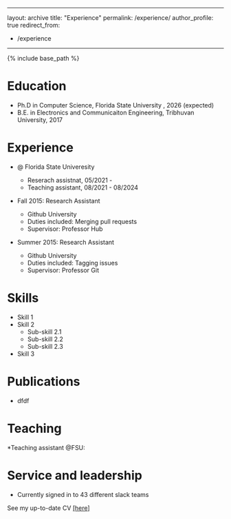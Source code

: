 
---
layout: archive
title: "Experience"
permalink: /experience/
author_profile: true
redirect_from:
  - /experience
---

{% include base_path %}

Education
======
* Ph.D in Computer Science, Florida State University , 2026 (expected)
* B.E. in Electronics and Communicaiton Engineering, Tribhuvan University, 2017

Experience
======
* @ Florida State Univeresity
  * Reserach assistnat, 05/2021 - 
  * Teaching assistant, 08/2021 - 08/2024

* Fall 2015: Research Assistant
  * Github University
  * Duties included: Merging pull requests
  * Supervisor: Professor Hub

* Summer 2015: Research Assistant
  * Github University
  * Duties included: Tagging issues
  * Supervisor: Professor Git
  
Skills
======
* Skill 1
* Skill 2
  * Sub-skill 2.1
  * Sub-skill 2.2
  * Sub-skill 2.3
* Skill 3

Publications
======
* dfdf

  
Teaching
======
*Teaching assistant @FSU:
  
Service and leadership
======
* Currently signed in to 43 different slack teams

See my up-to-date CV [\[here\]](http://shresthagyanendra.github.io/files/CV_2024_gyanerdra.pdf)
